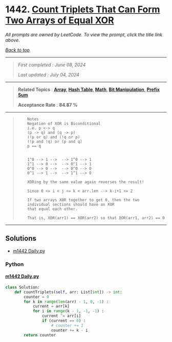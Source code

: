 # 1442. [Count Triplets That Can Form Two Arrays of Equal XOR](<https://leetcode.com/problems/count-triplets-that-can-form-two-arrays-of-equal-xor>)

*All prompts are owned by LeetCode. To view the prompt, click the title link above.*

*[Back to top](<../README.md>)*

------

> *First completed : June 08, 2024*
>
> *Last updated : July 04, 2024*

------

> **Related Topics** : **[Array](<by_topic/Array.md>), [Hash Table](<by_topic/Hash Table.md>), [Math](<by_topic/Math.md>), [Bit Manipulation](<by_topic/Bit Manipulation.md>), [Prefix Sum](<by_topic/Prefix Sum.md>)**
>
> **Acceptance Rate** : **84.87 %**

------

> ``` 
>     Notes
>     Negation of XOR is Biconditional 
>     i.e. p <-> q
>     (p -> q) and (q -> p)
>     (!p or q) and (!q or p)
>     (!p and !q) or (p and q)
>     p == q
> 
> 
>     1^0 --> 1 -->  --> 1^0 --> 1
>     1^1 --> 0 -->  --> 0^1 --> 1
>     0^0 --> 0 -->  --> 0^0 --> 0
>     0^1 --> 1 -->  --> 1^1 --> 0
> 
>     XORing by the same value again reverses the result!
> 
>     Since 0 <= i < j <= k < arr.len --> k-i+1 >= 2
> 
>     If two arrays XOR together to get 0, then the two 
>     individual sections should have an XOR 
>     that equal each other.
> 
>     That is, XOR(arr1) == XOR(arr2) so that XOR(arr1, arr2) == 0
> 

------

## Solutions

- [m1442 Daily.py](<../my-submissions/m1442 Daily.py>)
### Python
#### [m1442 Daily.py](<../my-submissions/m1442 Daily.py>)
```Python
class Solution:
    def countTriplets(self, arr: List[int]) -> int:
        counter = 0
        for k in range(len(arr) - 1, 0, -1) :
            current = arr[k]
            for i in range(k - 1, -1, -1) :
                current ^= arr[i]
                if (current == 0) :
                    # counter += 1
                    counter += k - i
        return counter
```

